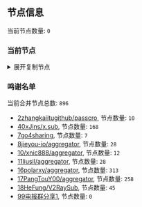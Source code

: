 
## 节点信息
当前节点数量: `0`
### 当前节点
<details>
  <summary>展开复制节点</summary>

    

</details>

### 鸣谢名单
当前合并节点总数: `896`
- [2zhangkaiitugithub/passcro](https://github.com/zhangkaiitugithub/passcro), 节点数量: `10`
- [40xJins/x.sub](https://github.com/0xJins/x.sub), 节点数量: `168`
- [7go4sharing](https://github.com/go4sharing), 节点数量: `7`
- [8jieyou-io/aggregator](https://github.com/jieyou-io/aggregator), 节点数量: `28`
- [10/xnic888/aggregator](https://github.com/xnic888/aggregator), 节点数量: `12`
- [11liusil/aggregator](https://github.com/liusil/aggregator), 节点数量: `28`
- [16polarxy/aggregator](https://github.com/polarxy/aggregator), 节点数量: `313`
- [17PangTouY00/aggregator](https://github.com/PangTouY00/aggregator), 节点数量: `258`
- [18HeFung/V2RaySub](https://github.com/HeFung/V2RaySub), 节点数量: `45`
- [99电报群分享1](https://github.com/cdddbc/getAirport), 节点数量: `0`


